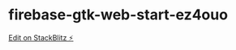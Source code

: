# firebase-gtk-web-start-ez4ouo

[Edit on StackBlitz ⚡️](https://stackblitz.com/edit/firebase-gtk-web-start-ez4ouo)